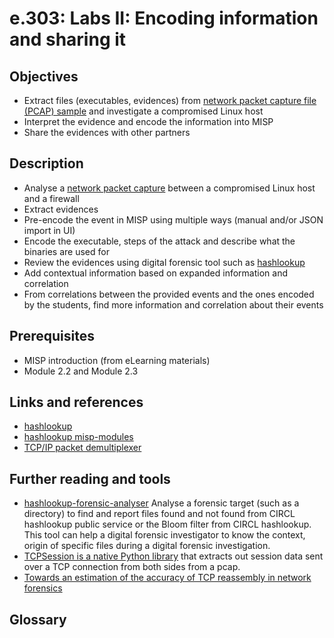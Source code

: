# e.303: Labs II: Encoding information and sharing it

## Objectives

- Extract files (executables, evidences) from [network packet capture file (PCAP) sample](https://github.com/MISP/misp-training-lea/raw/main/e.303-lab2-encoding-information-and-sharing-it/for-student/capture-e.303.cap) and investigate a compromised Linux host
- Interpret the evidence and encode the information into MISP
- Share the evidences with other partners

## Description

- Analyse a [network packet capture](https://github.com/MISP/misp-training-lea/raw/main/e.303-lab2-encoding-information-and-sharing-it/for-student/capture-e.303.cap) between a compromised Linux host and a firewall
- Extract evidences
- Pre-encode the event in MISP using multiple ways (manual and/or JSON import in UI)
- Encode the executable, steps of the attack and describe what the binaries are used for
- Review the evidences using digital forensic tool such as [hashlookup](https://www.circl.lu/services/hashlookup/)
- Add contextual information based on expanded information and correlation
- From correlations between the provided events and the ones encoded by the students, find more information and correlation about their events

## Prerequisites

- MISP introduction (from eLearning materials)
- Module 2.2 and Module 2.3

## Links and references

- [hashlookup](https://www.circl.lu/services/hashlookup/)
- [hashlookup misp-modules](https://misp.github.io/misp-modules/expansion/#hashlookup)
- [TCP/IP packet demultiplexer](https://github.com/simsong/tcpflow)

## Further reading and tools

- [hashlookup-forensic-analyser](https://github.com/hashlookup/hashlookup-forensic-analyser) Analyse a forensic target (such as a directory) to find and report files found and not found from CIRCL hashlookup public service or the Bloom filter from CIRCL hashlookup. This tool can help a digital forensic investigator to know the context, origin of specific files during a digital forensic investigation.
- [TCPSession is a native Python library](https://github.com/PaloAltoNetworks/tcpsession) that extracts out session data sent over a TCP connection from both sides from a pcap.
- [Towards an estimation of the accuracy of TCP reassembly in network forensics](http://www.foo.be/papers/wagener-dulaunoy-engel-networkforensicaccuracy.pdf)


## Glossary

